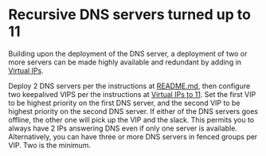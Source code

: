 # Recursive DNS servers turned up to 11

Building upon the deployment of the DNS server, a deployment of two or more servers can be made highly available and redundant by adding in [Virtual IPs](../virtual-ips).

Deploy 2 DNS servers per the instructions at [README.md](README.md), then configure two keepalived VIPS per the instructions at [Virtual IPs to 11](../virtual-ips/TO-11.md). Set the first VIP to be highest priority on the first DNS server, and the second VIP to be highest priority on the second DNS server. If either of the DNS servers goes offline, the other one will pick up the VIP and the slack. This permits you to always have 2 IPs answering DNS even if only one server is available. Alternatively, you can have three or more DNS servers in fenced groups per VIP. Two is the minimum.
